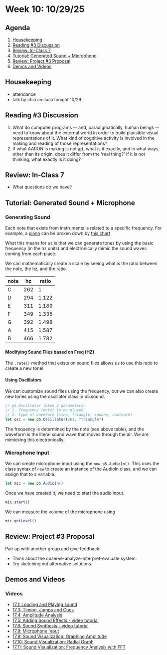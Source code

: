 # Week 10: 10/29/25

## Agenda

1. [Housekeeping](#Housekeeping) 
2. [Reading #3 Discussion](#reading-3-discussion)
3. [Review: In-Class 7](#review-in-class-7)
4. [Tutorial: Generated Sound + Microphone](#tutorial-generated-sound--microphone)
5. [Review: Project #3 Proposal](#review-project-3-proposal)
6. [Demos and Videos](#demos-and-videos)

## Housekeeping

* attendance
* talk by chia amisola tonight 10/29

## Reading #3 Discussion

1. What do computer programs -- and, paradigmatically, human beings -- need to know about the external world in order to build plausible visual representations of it. What kind of cognitive activity is involved in the making and reading of those representations?
2. If what AARON is making is not [art](https://en.wikipedia.org/wiki/Art), what is it exactly, and in what ways, other than its origin, does it differ from the 'real thing?' If it is not thinking, what exactly is it doing?

## Review: In-Class 7

* What questions do we have?

## Tutorial: Generated Sound + Microphone

### Generating Sound

Each note that exists from instruments is related to a specific frequency. For example, a [piano](https://en.wikipedia.org/wiki/Piano_key_frequencies) can be broken down by [this chart](https://upload.wikimedia.org/wikipedia/commons/a/ad/Piano_key_frequencies.png)

What this means for us is that we can generate tones by using the basic frequency (in the hz units) and electronically mimic the sound waves coming from each place. 

We can mathematically create a scale by seeing what is the ratio between the note, the hz, and the ratio. 

| note | hz | ratio | 
|---|---|---|
| C | 262 | 1 | 
| D | 294 | 1.122 | 
| E | 311 | 1.189 |
| F | 349 | 1.335 | 
| G | 392 | 1.498 | 
| A | 415 | 1.587 | 
| B | 466 | 1.782 |

#### Modifying Sound Files based on Freq (HZ)

The `.rate()` method that exists on sound files allows us to use this ratio to create a new tone!

#### Using Oscillators

We can customize sound files using the frequency, but we can also create new tones using the oscillator class in p5.sound.

```js
// p5.Oscillator takes 2 parameters:
// 1. frequency (note) to be played
// 2. type of waveform (sine, triangle, square, sawtooth)
let osc = new p5.Oscillator(261, "triangle")
```

The frequency is determined by the note (see above table), and the waveform is the literal sound wave that moves through the air. We are mimicking this electronically. 

### Microphone Input

We can create microphone input using the `new p5.AudioIn()`. This uses the class syntax of `new` to create an instance of the AudioIn class, and we can assign that to a variable. 

```js
let mic = new p5.AudioIn()
```

Once we have created it, we need to start the audio input.

```js
mic.start()
```

We can measure the volume of the microphone using
```js
mic.getLevel()
```

## Review: Project #3 Proposal

Pair up with another group and give feedback!
* Think about the observe-analyze-interpret-evaluate system. 
* Try sketching out alternative solutions. 

## Demos and Videos

### Videos
* [17.1: Loading and Playing sound](https://youtu.be/Pn1g1wjxl_0?list=PLRqwX-V7Uu6aFcVjlDAkkGIixw70s7jpW)
* [17.3: Timing, Jumps and Cues](https://youtu.be/SfA5CghXw18?list=PLRqwX-V7Uu6aFcVjlDAkkGIixw70s7jpW)
* [17.4: Amplitude Analysis](https://youtu.be/NCCHQwNAN6Y?list=PLRqwX-V7Uu6aFcVjlDAkkGIixw70s7jpW)
* [17.5: Adding Sound Effects - video tutorial](https://youtu.be/40Me1-yAtTc?list=PLRqwX-V7Uu6aFcVjlDAkkGIixw70s7jpW)
* [17.6: Sound Synthesis - video tutorial](https://youtu.be/Bk8rLzzSink?list=PLRqwX-V7Uu6aFcVjlDAkkGIixw70s7jpW)
* [17.8: Microphone Input](https://youtu.be/wUSva_BnedA?list=PLRqwX-V7Uu6aFcVjlDAkkGIixw70s7jpW)
* [17.9: Sound Visualization: Graphing Amplitude](https://youtu.be/jEwAMgcCgOA?list=PLRqwX-V7Uu6aFcVjlDAkkGIixw70s7jpW)
* [17.10: Sound Visualization: Radial Graph](https://youtu.be/h_aTgOl9J5I?list=PLRqwX-V7Uu6aFcVjlDAkkGIixw70s7jpW)
* [17.11: Sound Visualization: Frequency Analysis with FFT](https://www.youtube.com/watch?v=2O3nm0Nvbi4&list=PLRqwX-V7Uu6aFcVjlDAkkGIixw70s7jpW&index=11)
